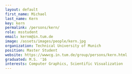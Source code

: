 ```yaml
---
layout: default
first_name: Michael
last_name: Kern
key: kern
permalink: /persons/kern/
role: msstudent
email: kernm@in.tum.de
image: /assets/images/people/kern.jpg
organization: Technical University of Munich
position: Master Student
website: https://wwwcg.in.tum.de/group/persons/kern.html
graduated: M.S. '16
interests: Computer Graphics, Scientific Visualization
---
```

